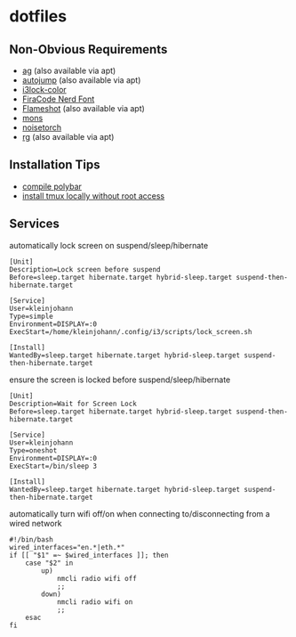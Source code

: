 # dotfiles

## Non-Obvious Requirements

- [ag](https://github.com/ggreer/the_silver_searcher) (also available via apt)
- [autojump](https://github.com/wting/autojump) (also available via apt)
- [i3lock-color](https://github.com/Raymo111/i3lock-color)
- [FiraCode Nerd Font](https://github.com/ryanoasis/nerd-fonts)
- [Flameshot](https://github.com/lupoDharkael/flameshot) (also available via apt)
- [mons](https://github.com/Ventto/mons)
- [noisetorch](https://github.com/lawl/NoiseTorch)
- [rg](https://github.com/BurntSushi/ripgrep) (also available via apt)

## Installation Tips

- [compile polybar](https://gist.github.com/kuznero/f4e983c708cd2bdcadc97be695baacf8)
- [install tmux locally without root access](https://gist.github.com/smsharma/0003b61a571cab63ad80)

## Services

automatically lock screen on suspend/sleep/hibernate
```
[Unit]
Description=Lock screen before suspend
Before=sleep.target hibernate.target hybrid-sleep.target suspend-then-hibernate.target

[Service]
User=kleinjohann
Type=simple
Environment=DISPLAY=:0
ExecStart=/home/kleinjohann/.config/i3/scripts/lock_screen.sh

[Install]
WantedBy=sleep.target hibernate.target hybrid-sleep.target suspend-then-hibernate.target
```

ensure the screen is locked before suspend/sleep/hibernate
```
[Unit]
Description=Wait for Screen Lock
Before=sleep.target hibernate.target hybrid-sleep.target suspend-then-hibernate.target

[Service]
User=kleinjohann
Type=oneshot
Environment=DISPLAY=:0
ExecStart=/bin/sleep 3

[Install]
WantedBy=sleep.target hibernate.target hybrid-sleep.target suspend-then-hibernate.target
```

automatically turn wifi off/on when connecting to/disconnecting from a wired network
```
#!/bin/bash
wired_interfaces="en.*|eth.*"
if [[ "$1" =~ $wired_interfaces ]]; then
    case "$2" in
        up)
            nmcli radio wifi off
            ;;
        down)
            nmcli radio wifi on
            ;;
    esac
fi
```
